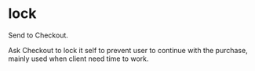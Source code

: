 # lock

Send to Checkout.

Ask Checkout to lock it self to prevent user to continue with the purchase, mainly used when client need time to work.
